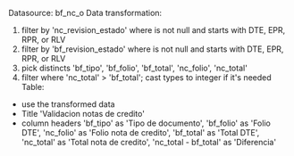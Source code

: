 Datasource: bf_nc_o
Data transformation:
1. filter by 'nc_revision_estado' where is not null and starts with DTE, EPR, RPR, or RLV
2. filter by 'bf_revision_estado' where is not null and starts with DTE, EPR, RPR, or RLV
3. pick distincts 'bf_tipo', 'bf_folio', 'bf_total', 'nc_folio', 'nc_total'
4. filter where 'nc_total' > 'bf_total'; cast types to integer if it's needed
Table:
* use the transformed data
* Title 'Validacion notas de credito'
* column headers 'bf_tipo' as 'Tipo de documento', 'bf_folio' as 'Folio DTE', 'nc_folio' as 'Folio nota de credito', 'bf_total' as 'Total DTE', 'nc_total' as 'Total nota de credito', 'nc_total - bf_total' as 'Diferencia' 